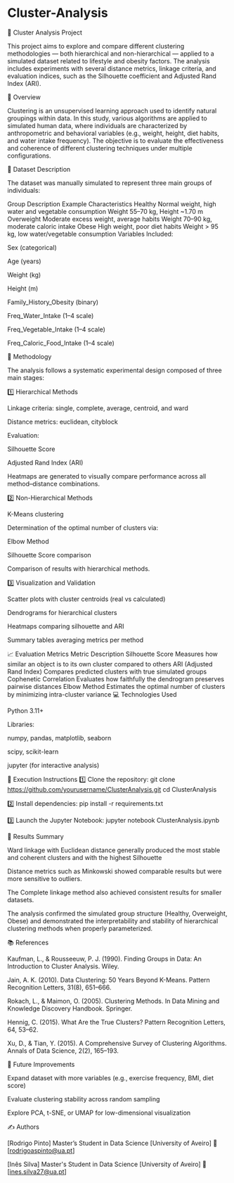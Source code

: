 # Cluster-Analysis

🧠 Cluster Analysis Project

This project aims to explore and compare different clustering methodologies — both hierarchical and non-hierarchical — applied to a simulated dataset related to lifestyle and obesity factors.
The analysis includes experiments with several distance metrics, linkage criteria, and evaluation indices, such as the Silhouette coefficient and Adjusted Rand Index (ARI).

📘 Overview

Clustering is an unsupervised learning approach used to identify natural groupings within data.
In this study, various algorithms are applied to simulated human data, where individuals are characterized by anthropometric and behavioral variables (e.g., weight, height, diet habits, and water intake frequency).
The objective is to evaluate the effectiveness and coherence of different clustering techniques under multiple configurations.


🧩 Dataset Description

The dataset was manually simulated to represent three main groups of individuals:

Group	Description	Example Characteristics
Healthy	Normal weight, high water and vegetable consumption	Weight 55–70 kg, Height ~1.70 m
Overweight	Moderate excess weight, average habits	Weight 70–90 kg, moderate caloric intake
Obese	High weight, poor diet habits	Weight > 95 kg, low water/vegetable consumption
Variables Included:

Sex (categorical)

Age (years)

Weight (kg)

Height (m)

Family_History_Obesity (binary)

Freq_Water_Intake (1–4 scale)

Freq_Vegetable_Intake (1–4 scale)

Freq_Caloric_Food_Intake (1–4 scale)

🔬 Methodology

The analysis follows a systematic experimental design composed of three main stages:

1️⃣ Hierarchical Methods

Linkage criteria: single, complete, average, centroid, and ward

Distance metrics: euclidean, cityblock

Evaluation:

Silhouette Score

Adjusted Rand Index (ARI)

Heatmaps are generated to visually compare performance across all method–distance combinations.

2️⃣ Non-Hierarchical Methods

K-Means clustering

Determination of the optimal number of clusters via:

Elbow Method

Silhouette Score comparison

Comparison of results with hierarchical methods.

3️⃣ Visualization and Validation

Scatter plots with cluster centroids (real vs calculated)

Dendrograms for hierarchical clusters

Heatmaps comparing silhouette and ARI

Summary tables averaging metrics per method

📈 Evaluation Metrics
Metric	Description
Silhouette Score	Measures how similar an object is to its own cluster compared to others
ARI (Adjusted Rand Index)	Compares predicted clusters with true simulated groups
Cophenetic Correlation	Evaluates how faithfully the dendrogram preserves pairwise distances
Elbow Method	Estimates the optimal number of clusters by minimizing intra-cluster variance
💻 Technologies Used

Python 3.11+

Libraries:

numpy, pandas, matplotlib, seaborn

scipy, scikit-learn

jupyter (for interactive analysis)

🚀 Execution Instructions
1️⃣ Clone the repository:
git clone https://github.com/yourusername/ClusterAnalysis.git
cd ClusterAnalysis

2️⃣ Install dependencies:
pip install -r requirements.txt

3️⃣ Launch the Jupyter Notebook:
jupyter notebook ClusterAnalysis.ipynb

🧪 Results Summary

Ward linkage with Euclidean distance generally produced the most stable and coherent clusters and with the highest Silhouette

Distance metrics such as Minkowski showed comparable results but were more sensitive to outliers.

The Complete linkage method also achieved consistent results for smaller datasets.

The analysis confirmed the simulated group structure (Healthy, Overweight, Obese) and demonstrated the interpretability and stability of hierarchical clustering methods when properly parameterized.

📚 References

Kaufman, L., & Rousseeuw, P. J. (1990). Finding Groups in Data: An Introduction to Cluster Analysis. Wiley.

Jain, A. K. (2010). Data Clustering: 50 Years Beyond K-Means. Pattern Recognition Letters, 31(8), 651–666.

Rokach, L., & Maimon, O. (2005). Clustering Methods. In Data Mining and Knowledge Discovery Handbook. Springer.

Hennig, C. (2015). What Are the True Clusters? Pattern Recognition Letters, 64, 53–62.

Xu, D., & Tian, Y. (2015). A Comprehensive Survey of Clustering Algorithms. Annals of Data Science, 2(2), 165–193.

🧭 Future Improvements

Expand dataset with more variables (e.g., exercise frequency, BMI, diet score)

Evaluate clustering stability across random sampling

Explore PCA, t-SNE, or UMAP for low-dimensional visualization

✍️ Authors

[Rodrigo Pinto]
Master’s Student in Data Science
[University of Aveiro]
📧 [rodrigoaspinto@ua.pt]

[Inês Silva]
Master's Student in Data Science
[University of Aveiro]
📧 [ines.silva27@ua.pt]